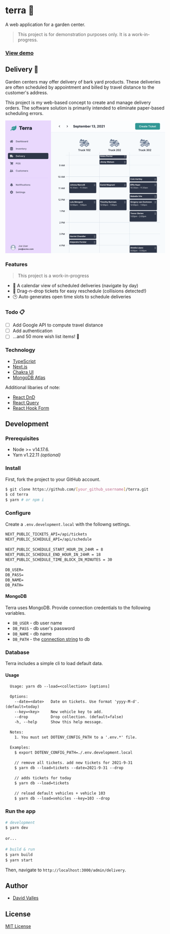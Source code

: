 # terra 🌱

A web application for a garden center.

> This project is for demonstration purposes only. It is a work-in-progress.

### [View demo](https://terra-demo.vercel.app/admin/delivery)

## Delivery 🚚

Garden centers may offer delivery of bark yard products. These deliveries are
often scheduled by appointment and billed by travel distance to the customer's
address.

This project is my web-based concept to create and manage delivery orders. The
software solution is primarily intended to eliminate paper-based scheduling
errors.

![screenshot of delivery website](./media/terra-delivery-01.png)

### Features

> This project is a work-in-progress

- 📅 A calendar view of scheduled deliveries (navigate by day)
- 🤩 Drag-n-drop tickets for easy reschedule (collisions detected!)
- 🕑 Auto generates open time slots to schedule deliveries

### Todo 📋

- [ ] Add Google API to compute travel distance
- [ ] Add authentication
- [ ] ...and 50 more wish list items! 🤪

### Technology

- [TypeScript](https://www.typescriptlang.org/)
- [Next.js](https://nextjs.org/)
- [Chakra UI](https://chakra-ui.com/)
- [MongoDB Atlas](https://www.mongodb.com/cloud/atlas)

Additional libaries of note:

- [React DnD](https://react-dnd.github.io/react-dnd/about)
- [React Query](https://react-query.tanstack.com/)
- [React Hook Form](https://react-hook-form.com/)

## Development

### Prerequisites

- Node >= v14.17.6.
- Yarn v1.22.11 _(optional)_

### Install

First, fork the project to your GitHub account.

```sh
$ git clone https://github.com/[your_github_username]/terra.git
$ cd terra
$ yarn # or npm i
```

### Configure

Create a `.env.development.local` with the followng settings.

```
NEXT_PUBLIC_TICKETS_API=/api/tickets
NEXT_PUBLIC_SCHEDULE_API=/api/schedule

NEXT_PUBLIC_SCHEDULE_START_HOUR_IN_24HR = 8
NEXT_PUBLIC_SCHEDULE_END_HOUR_IN_24HR = 18
NEXT_PUBLIC_SCHEDULE_TIME_BLOCK_IN_MINUTES = 30

DB_USER=
DB_PASS=
DB_NAME=
DB_PATH=
```

#### MongoDB

Terra uses MongoDB. Provide connection credentials to the following variables.

- `DB_USER` - db user name
- `DB_PASS` - db user's password
- `DB_NAME` - db name
- `DB_PATH` - the [connection string](https://docs.mongodb.com/manual/reference/connection-string/) to db

### Database

Terra includes a simple cli to load default data.

#### Usage

```
  Usage: yarn db --load=<collection> [options]

  Options:
    --date=<date>   Date on tickets. Use format 'yyyy-M-d'. (default=today)
    --key=<key>     New vehicle key to add.
    --drop          Drop collection. (default=false)
    -h, --help      Show this help message.

  Notes:
    1. You must set DOTENV_CONFIG_PATH to a '.env.*' file.

  Examples:
    $ export DOTENV_CONFIG_PATH=./.env.development.local

    // remove all tickets. add new tickets for 2021-9-31
    $ yarn db --load=tickets --date=2021-9-31 --drop

    // adds tickets for today
    $ yarn db --load=tickets

    // reload default vehicles + vehicle 103
    $ yarn db --load=vehicles --key=103 --drop

```

### Run the app

```sh
# development
$ yarn dev

or...

# build & run
$ yarn build
$ yarn start
```

Then, navigate to `http://localhost:3000/admin/delivery`.

## Author

- [David Valles](https://dtjv.io)

## License

[MIT License](LICENSE)
